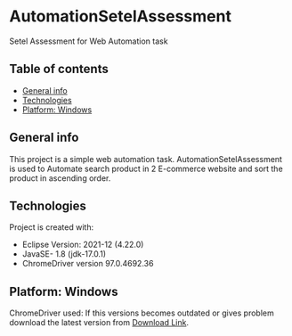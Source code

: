 # AutomationSetelAssessment
Setel Assessment for Web Automation task

## Table of contents
* [General info](#general-info)
* [Technologies](#technologies)
* [Platform: Windows](#platform:-windows)

## General info
This project is a simple web automation task. AutomationSetelAssessment is used to Automate search product in 2 E-commerce website and sort the product in ascending order.
	
## Technologies
Project is created with:
* Eclipse Version: 2021-12 (4.22.0)
* JavaSE- 1.8 (jdk-17.0.1)
* ChromeDriver version 97.0.4692.36

## Platform: Windows
ChromeDriver used: If this versions becomes outdated or gives problem download the latest version from [Download Link](https://chromedriver.chromium.org/downloads).
